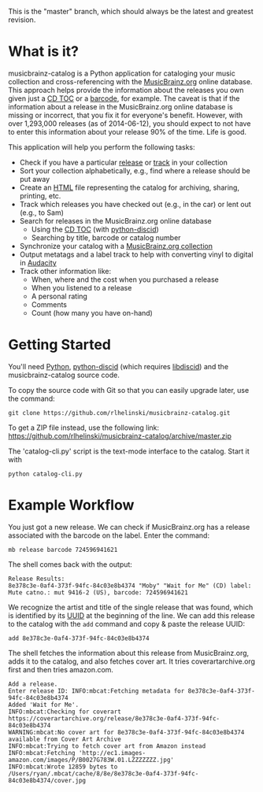 This is the "master" branch, which should always be the latest and greatest
revision. 

What is it?
===================

musicbrainz-catalog is a Python application for cataloging your music
collection and cross-referencing with the
[MusicBrainz.org](http://musicbrainz.org) online database. This approach helps
provide the information about the releases you own given just a 
[CD TOC](http://musicbrainz.org/doc/Disc%20ID) or a
[barcode](http://en.wikipedia.org/wiki/Universal_Product_Code), for example.
The caveat is that if the information about a release in the MusicBrainz.org
online database is missing or incorrect, that you fix it for everyone's
benefit. However, with over 1,293,000 releases (as of 2014-06-12), you should
expect to not have to enter this information about your release 90% of the
time. Life is good.

This application will help you perform the following tasks:

* Check if you have a particular [release](https://musicbrainz.org/doc/Release)
  or [track](https://musicbrainz.org/doc/Recording) in your collection
* Sort your collection alphabetically, e.g., find where a release should be put
  away
* Create an [HTML](http://en.wikipedia.org/wiki/Html) file representing the
  catalog for archiving, sharing, printing, etc.
* Track which releases you have checked out (e.g., in the car) or lent out
  (e.g., to Sam)
* Search for releases in the MusicBrainz.org online database
    * Using the [CD TOC](http://musicbrainz.org/doc/Disc%20ID) (with
      [python-discid](https://github.com/JonnyJD/python-discid)) 
    * Searching by title, barcode or catalog number
* Synchronize your catalog with a 
  [MusicBrainz.org collection](https://musicbrainz.org/doc/Collections)
* Output metatags and a label track to help with converting vinyl to digital 
  in [Audacity](http://audacity.sourceforge.net/)
* Track other information like:
    * When, where and the cost when you purchased a release
    * When you listened to a release
    * A personal rating
    * Comments
    * Count (how many you have on-hand)

Getting Started
===============

You'll need [Python](https://www.python.org/),
[python-discid](https://github.com/JonnyJD/python-discid) (which requires
[libdiscid](http://musicbrainz.org/doc/libdiscid)) and the musicbrainz-catalog
source code. 

To copy the source code with Git so that you can easily upgrade later, use the
command:
```
git clone https://github.com/rlhelinski/musicbrainz-catalog.git
```

To get a ZIP file instead, use the following link:
https://github.com/rlhelinski/musicbrainz-catalog/archive/master.zip

The 'catalog-cli.py' script is the text-mode interface to the catalog. Start it
with 
```
python catalog-cli.py
```

Example Workflow
===============

You just got a new release. We can check if MusicBrainz.org has a release
associated with the barcode on the label. Enter the command:

```
mb release barcode 724596941621
```

The shell comes back with the output:

```
Release Results:
8e378c3e-0af4-373f-94fc-84c03e8b4374 "Moby" "Wait for Me" (CD) label: Mute catno.: mut 9416-2 (US), barcode: 724596941621
```

We recognize the artist and title of the single release that was found, which
is identified by its [UUID](http://en.wikipedia.org/wiki/Uuid) at the beginning of the line. We can add this release
to the catalog with the `add` command and copy & paste the release UUID: 

```
add 8e378c3e-0af4-373f-94fc-84c03e8b4374
```

The shell fetches the information about this release from MusicBrainz.org, adds it to the catalog, and also fetches cover art. It tries coverartarchive.org first and then tries amazon.com.  

```
Add a release.
Enter release ID: INFO:mbcat:Fetching metadata for 8e378c3e-0af4-373f-94fc-84c03e8b4374
Added 'Wait for Me'.
INFO:mbcat:Checking for coverart https://coverartarchive.org/release/8e378c3e-0af4-373f-94fc-84c03e8b4374
WARNING:mbcat:No cover art for 8e378c3e-0af4-373f-94fc-84c03e8b4374 available from Cover Art Archive
INFO:mbcat:Trying to fetch cover art from Amazon instead
INFO:mbcat:Fetching 'http://ec1.images-amazon.com/images/P/B0027G783W.01.LZZZZZZZ.jpg'
INFO:mbcat:Wrote 12859 bytes to /Users/ryan/.mbcat/cache/8/8e/8e378c3e-0af4-373f-94fc-84c03e8b4374/cover.jpg
```


